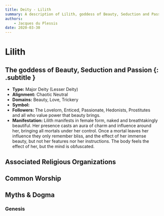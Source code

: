 ```yaml
---
title: Deity - Lilith
summary: A description of Lilith, goddess of Beauty, Seduction and Passion.
authors:
    - Jacques du Plessis
date: 2020-03-30
---
```

# Lilith
## The goddess of Beauty, Seduction and Passion {: .subtitle }

* **Type:** Major Deity (Lesser Deity)
* **Alignment:** Chaotic Neutral
* **Domains:** Beauty, Love, Trickery
* **Symbol:** 
* **Followers:** The Lovelorn, Enticed, Passionate, Hedonists, Prostitutes and all who value power that beauty brings.
* **Manifestation:**  Lilith manifests in female form, naked and breathtakingly beautiful.  Her presence casts an aura of charm and influence around her, bringing all mortals under her control. Once a mortal leaves her influence they only remember bliss, and the effect of her immense beauty, but not her features nor her instructions. The body feels the effect of her, but the mind is obfuscated.

## Associated Religious Organizations

## Common Worship

## Myths & Dogma
### Genesis